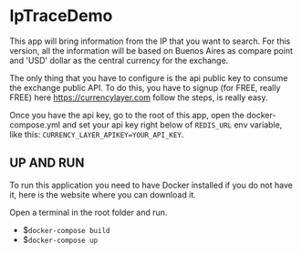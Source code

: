 # IpTraceDemo
This app will bring information from the IP that you want to search. For this version, all the information will be based on Buenos Aires as compare point and 'USD' dollar as the central currency for the exchange.

The only thing that you have to configure is the api public key to consume the exchange public API. To do this, you have to signup (for FREE, really FREE) here https://currencylayer.com follow the steps, is really easy.

Once you have the api key, go to the root of this app, open the docker-compose.yml and set your api key right below of `REDIS_URL` env variable, like this:
`CURRENCY_LAYER_APIKEY=YOUR_API_KEY`.

## UP AND RUN
To run this application you need to have Docker installed if you do not have it, here is the website where you can download it.

Open a terminal in the root folder and run.
- $`docker-compose build`
- $`docker-compose up`
